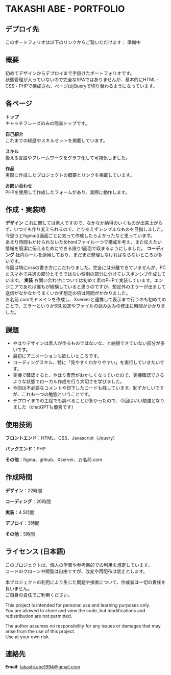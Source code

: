 # TAKASHI ABE - PORTFOLIO

## デプロイ先
このポートフォリオは以下のリンクからご覧いただけます：  準備中

## 概要
初めてデザインからデプロイまで手掛けたポートフォリオです。<br>
状態管理が入っていないので完全なSPAではありませんが、基本的にHTML・CSS・PHPで構成され、ページはjQueryで切り替わるようになっています。

## 各ページ
**トップ**  
キャッチフレーズのみの簡易トップです。

**自己紹介**  
これまでの経歴やスキルセットを掲載しています。

**スキル**  
扱える言語やフレームワークをグラフ化して可視化しました。

**作品**  
実際に作成したプロジェクトの概要とリンクを掲載しています。

**お問い合わせ**  
PHPを使用して作成したフォームがあり、実際に動作します。

## 作成・実装時
**デザイン**
これに関しては素人ですので、なかなか納得のいくものが出来上がらず、いつでも作り変えられるので、とりあえずシンプルなものを目指しました。今思うとfigmaは画面ごとに気って作成したらよかったなと思っています。<br>
あまり時間もかけられないためhtmlファイル一つで構成を考え、また伝えたい情報を簡潔に伝えるためにできる限り1画面で収まるようにしました。
**コーディング**
社内ルールを適用しており、まだまだ整理しなければならないところが多いです。<br>
今回は特にcssの書き方にこだわりました。完全には分離できていませんが、PCとスマホで共通の部分とそうではない個別の部分に分けてレスポンシブ作成しています。
**実装**
お問い合わせについては初めて素のPHPで実装しています。エンジニアであれば誰もが経験していると思うのですが、想定外のエラーが出まして送信がなかなかうまくいかず想定の倍は時間がかかりました。<br>
お名前.comでドメインを作成し、Xserverと連携して表示まで行うのも初めてのことで、エラーというかSSL設定やファイルの読み込みの修正に時間がかかりました。

## 課題
- やはりデザインは素人が作るものではないな、と納得できていない部分が多いです。
- 最初にアニメーションも欲しいところです。
- コーディングスキル、特に「見やすくわかりやすい」を実行していきたいです。
- 実機で確認すると、やはり表示がおかしくなっていたので、実機確認できるような状態でローカル作成を行う大切さを学びました。
- 今回は不必要なコメントや却下したコードも残しています。恥ずかしいですが、これも一つの勉強ということです。
- デプロイまでの工程でも調べることが多かったので、今回はいい勉強となりました（chatGPTも優秀です）

## 使用技術
**フロントエンド**：HTML、CSS、Javascript（Jquery）

**バックエンド**：PHP

**その他**：figma、github、Xserver、お名前.com

## 作成時間
**デザイン**：22時間

**コーディング**：20時間

**実装**：4.5時間

**デプロイ**：3時間

**その他**：5時間

## ライセンス (日本語)
このプロジェクトは、個人の学習や参考目的での利用を想定しています。  <br>
コードのクローンや閲覧は自由ですが、改変や再配布は禁止とします。  

本プロジェクトの利用により生じた問題や損害について、作成者は一切の責任を負いません。  <br>
ご自身の責任でご利用ください。

This project is intended for personal use and learning purposes only.  <br>
You are allowed to clone and view the code, but modifications and redistribution are not permitted.  

The author assumes no responsibility for any issues or damages that may arise from the use of this project.  <br>
Use at your own risk.

## 連絡先
**Email**: takashi.abe1994@gmail.com
